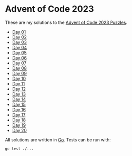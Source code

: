  # Advent of Code 2023

These are my solutions to the [Advent of Code 2023 Puzzles](https://adventofcode.com/2023/).

- [Day 01](./01/)
- [Day 02](./02/)
- [Day 03](./03/)
- [Day 04](./04/)
- [Day 05](./05/)
- [Day 06](./06/)
- [Day 07](./07/)
- [Day 08](./08/)
- [Day 09](./09/)
- [Day 10](./10/)
- [Day 11](./11/)
- [Day 12](./12/)
- [Day 13](./13/)
- [Day 14](./14/)
- [Day 15](./15/)
- [Day 16](./16/)
- [Day 17](./17/)
- [Day 18](./18/)
- [Day 19](./19/)
- [Day 20](./20/)

All solutions are written in [Go](https://go.dev). Tests can be run with:
```shell
go test ./...
```
